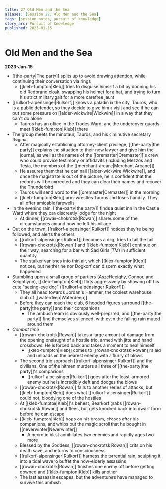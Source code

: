 ```yaml
---
title: 27 Old Men and the Sea
aliases: [Session 27, Old Men and the Sea]
tags: [session_notes, pursuit_of_knowledge]
story_arc: Pursuit of Knowledge
published: 2023-01-15
---
```

# Old Men and the Sea
**2023-Jan-15**

- [[the-party|The party]] splits up to avoid drawing attention, while continuing their conversation via rings
	- [[kleb-fumpton|Kleb]] tries to disguise himself a bit by donning his old Redbrand cloak, swapping his helmet for a hat, and trying to turn his strict military gait for a more carefree jaunt
- [[rulkorf-alpensinger|Rulkorf]] knows a paladin in the city, Tauros, who is a public defender, so they decide to give him a visit and see if he can put some pressure on [[alder-wickwire|Wickwire]] in a way that they can't do alone
	- Tauros has an office in the Trades Ward, and the undercover guards meet [[kleb-fumpton|Kleb]] there
- The group meets the minotaur, Tauros, and his diminutive secretary Regina
	- After magically establishing attorney-client privilege, [[the-party|the party]] explains the situation to their new lawyer and give him the journal, as well as the names of the [[oremaster|Oremaster]]'s crew who could provide testimony or affidavits (including Mezzos and Tesia, the members of the [[merchant-arcane|Merchant Arcane]])
	- He assures them that he can nail [[alder-wickwire|Wickwire]], and once the magistrate is out of the picture, he is confident that the records will be corrected and they can clear their names and recover the Thunderbird
	- Tauros will send word to the [[oremaster|Oremaster]] in the morning
	- [[kleb-fumpton|Kleb]] arm-wrestles Tauros and loses handily. They all offer amicable farewells
- In the evening rain, [[the-party|the party]] finds a quiet inn in the Castle Ward where they can discreetly lodge for the night
	- At dinner, [[rowan-chokrotsk|Rowan]] shares some of the circumstances around how he left his village
- Out on the town, [[rulkorf-alpensinger|Rulkorf]] notices they're being followed, and alerts the others
	- [[rulkorf-alpensinger|Rulkorf]] becomes a dog, tries to tail the tail
	- [[rowan-chokrotsk|Rowan]] and [[kleb-fumpton|Kleb]] continue on their way, searching for a bar with Sad Girls (*TM*) in sufficient quantity
	- The stalker vanishes into thin air, which [[kleb-fumpton|Kleb]] notices, but neither he nor Dogkorf can discern exactly what happened
- Stumbling upon a small group of partiers (Aszchleeighy, Connor, and Keightlynn), [[kleb-fumpton|Kleb]] flirts aggressively by showing off his cute "seeing-eye dog" ([[rulkorf-alpensinger|Rulkorf]])
	- They all head towards Jordan's Hammer, the coolest warehouse club of [[waterdeep|Waterdeep]]
	- Before they can reach the club, 6 hooded figures surround [[the-party|the party]] and their companions
		- The ambush team is obviously well-prepared, and [[the-party|the party]] find themselves silenced, with even the falling rain muted around them
- *Combat time*
	- [[rowan-chokrotsk|Rowan]] takes a large amount of damage from the opening onslaught of a hostile trio, armed with jitte and hand crossbows. He is forced back and takes a moment to heal himself
		- [[kleb-fumpton|Kleb]] comes to [[rowan-chokrotsk|Rowan]]'s aid and unloads on the nearest enemy with a flurry of blows
	- The second trio approach [[rulkorf-alpensinger|Rulkorf]] and the civilians. One of the hitmen murders all three of [[the-party|the party]]'s companions
		- [[rulkorf-alpensinger|Rulkorf]] goes after the least-armored enemy but he is incredibly deft and dodges the blows
	- [[rowan-chokrotsk|Rowan]] falls to another series of attacks, but [[kleb-fumpton|Kleb]] does what [[rulkorf-alpensinger|Rulkorf]] could not, bloodying one of the hostiles
	- At [[kleb-fumpton|Kleb]]'s behest, Bearkorf grabs [[rowan-chokrotsk|Rowan]] and flees, but gets knocked back into dwarf form before he can escape
	- [[kleb-fumpton|Kleb]] hops on his broom, chases after his companions, and whips out the magic scroll that he bought in [[neverwinter|Neverwinter]]
		- A necrotic blast annihilates two enemies and rapidly ages two more
	- Blessed by the Goddess, [[rowan-chokrotsk|Rowan]] crits on his death save, and returns to consciousness
	- [[rulkorf-alpensinger|Rulkorf]] harness the torrential rain, sculpting it into a tidal wave to buffet the now-elderly assassins
	- [[rowan-chokrotsk|Rowan]] finishes one enemy off before getting downed and [[kleb-fumpton|Kleb]] kills another
	- The last assassin escapes, but the adventurers have managed to survive this ambush